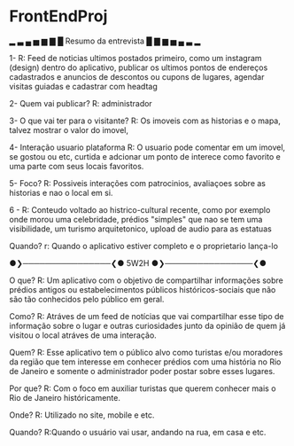 # FrontEndProj

▂ ▃ ▄ ▅ ▆ ▇ █ Resumo da entrevista █ ▇ ▆ ▅ ▄ ▃ ▂  

                                                               
1-
R: Feed de noticias ultimos postados primeiro, como um instagram (design) dentro do aplicativo, publicar os ultimos 
pontos de endereços cadastrados e anuncios de descontos ou cupons de lugares, agendar visitas guiadas e cadastrar com headtag


2-
Quem vai publicar?
R: administrador


3- 
O que vai ter para o visitante? 
R: Os imoveis com as historias e o mapa, talvez mostrar o valor do imovel,


4- 
Interação usuario plataforma 
R: O usuario pode comentar em um imovel, se gostou ou etc, curtida e adcionar um ponto de interece como favorito e uma parte com seus locais favoritos.


5- 
Foco?
R: Possiveis interações com patrocinios, avaliaçoes sobre as historias e nao o local em si.


6 -
R: Conteudo voltado ao histrico-cultural recente, como por exemplo onde morou uma celebridade, prédios "simples" que nao se tem uma visibilidade, 
um turismo arquitetonico, upload de audio para as estatuas



Quando?
r: Quando o aplicativo estiver completo e o proprietario lança-lo

●❯────────────────❮●
 5W2H 
●❯────────────────❮●

O que?
R: Um aplicativo com o objetivo de compartilhar informações sobre prédios antigos ou estabelecimentos públicos históricos-sociais que não são tão conhecidos pelo público em geral.


Como?
R: Atráves de um feed de notícias que vai compartilhar esse tipo de informação sobre o lugar e outras curiosidades junto da opinião de quem já visitou o local atráves de uma interação.


Quem?
R: Esse aplicativo tem o público alvo como turistas e/ou moradores da região que tem interesse em conhecer prédios com uma história no Rio de Janeiro e somente o administrador poder postar sobre esses lugares. 

Por que?
R: Com o foco em auxiliar turistas que querem conhecer mais o Rio de Janeiro históricamente.

Onde?
R: Utilizado no site, mobile e etc.

Quando?
R:Quando o usuário vai usar, andando na rua, em casa e etc.


